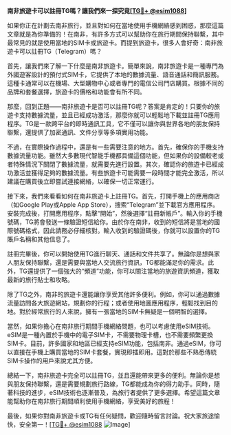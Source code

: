 **南非旅遊卡可以註冊TG嗎？讓我們來一探究竟[[TG💪+ @esim1088](https://t.me/s/esim1088)]**

如果你正在計劃去南非旅行，並且對如何在當地使用手機網絡感到困惑，那麼這篇文章就是為你準備的！在南非，有許多方式可以幫助你在旅行期間保持聯繫，其中最常見的就是使用當地的SIM卡或旅遊卡。而提到旅遊卡，很多人會好奇：南非旅遊卡可以註冊TG（Telegram）嗎？

首先，讓我們來了解一下什麼是南非旅遊卡。簡單來說，南非旅遊卡是一種專門為外國遊客設計的預付式SIM卡，它提供了本地的數據流量、語音通話和簡訊服務。這種卡通常可以在機場、大型購物中心或者專門的電信公司門店購買。根據不同的品牌和套餐選擇，旅遊卡的價格和功能會有所不同。

那麼，回到正題——南非旅遊卡是否可以註冊TG呢？答案是肯定的！只要你的旅遊卡支持數據流量，並且已經成功激活，那麼你就可以輕鬆地下載並註冊TG應用程序。TG是一款跨平台的即時通訊工具，它不僅可以讓你與世界各地的朋友保持聯繫，還提供了加密通訊、文件分享等多項實用功能。

不過，在實際操作過程中，還是有一些需要注意的地方。首先，確保你的手機支持數據流量功能。雖然大多數現代智能手機都具備這個功能，但如果你的設備較老或者特殊情況下關閉了數據流量，就需要先進行設置。其次，確認你的旅遊卡已經成功激活並獲得足夠的數據流量。有些旅遊卡可能需要一段時間才能完全激活，所以建議在購買後立即嘗試連接網絡，以確保一切正常運行。

接下來，我們來看看如何在南非旅遊卡上註冊TG。首先，打開手機上的應用商店（如Google Play或Apple App Store），搜索“Telegram”並下載官方應用程序。安裝完成後，打開應用程序，點擊“開始”，然後選擇“註冊新帳戶”。輸入你的手機號碼，TG將會發送一條驗證短信給你。由於你在南非，收到的短信將是當地的國際號碼格式，因此請務必仔細核對。輸入收到的驗證碼後，你就可以設置你的TG賬戶名稱和其他信息了。

註冊完畢後，你可以開始使用TG進行聊天、通話和文件共享了。無論你是想與家人朋友保持聯繫，還是需要與當地人交流旅行資訊，TG都能滿足你的需求。此外，TG還提供了一個強大的“頻道”功能，你可以關注當地的旅遊資訊頻道，獲取最新的旅行貼士和攻略。

除了TG之外，南非的旅遊卡還能讓你享受其他許多便利。例如，你可以通過數據流量訪問各大旅遊網站，規劃你的行程；或者使用地圖應用程序，輕鬆找到目的地。對於經常旅行的人來說，擁有一張當地的SIM卡無疑是一個明智的選擇。

當然，如果你擔心在南非旅行期間手機網絡問題，也可以考慮使用eSIM技術。eSIM是一種內置於手機中的電子SIM卡，不需要物理卡槽，也不需要頻繁更換SIM卡。目前，許多國家和地區已經支持eSIM功能，包括南非。通過eSIM，你可以直接在手機上購買當地的SIM卡套餐，實現即插即用。這對於那些不熟悉傳統SIM卡操作的用戶來說尤其方便。

總結一下，南非旅遊卡完全可以註冊TG，並且還能帶來更多的便利。無論你是想與朋友保持聯繫，還是需要規劃旅行路線，TG都能成為你的得力助手。同時，隨著科技的進步，eSIM技術也逐漸普及，為旅行者提供了更多選擇。希望這篇文章能幫助你在南非旅行期間順利使用手機網絡，享受美好的旅程！

最後，如果你對南非旅遊卡或TG有任何疑問，歡迎隨時留言討論。祝大家旅途愉快，安全第一！[[TG💪+ @esim1088](https://t.me/s/esim1088) ![Image](https://i.postimg.cc/4NQfJmqS/Snipaste-2025-05-13-00-14-12.png)]
